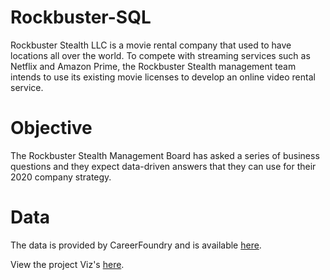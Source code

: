 # Rockbuster-SQL
Rockbuster Stealth LLC is a movie rental company that used to have locations all over the world. To compete with streaming services such as Netflix and Amazon Prime, the Rockbuster Stealth management team intends to use its existing movie licenses to develop an online video rental service.

# Objective
The Rockbuster Stealth Management Board has asked a series of business questions and they expect data-driven answers that they can use for their 2020 company strategy.

# Data
The data is provided by CareerFoundry and is available [here](https://www.postgresqltutorial.com/wp-content/uploads/2019/05/dvdrental.zip).

View the project Viz's [here](https://public.tableau.com/app/profile/s.hreddin/viz/RocbusterStealthLLC_16719003383450/Story1).

